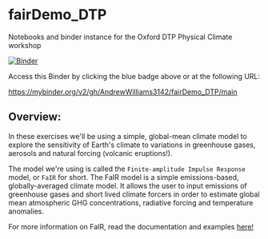 # fairDemo_DTP
Notebooks and binder instance for the Oxford DTP Physical Climate workshop 

[![Binder](https://mybinder.org/badge_logo.svg)](https://mybinder.org/v2/gh/AndrewWilliams3142/fairDemo_DTP/main)

Access this Binder by clicking the blue badge above or at the following URL:

https://mybinder.org/v2/gh/AndrewWilliams3142/fairDemo_DTP/main

## Overview:

In these exercises we'll be using a simple, global-mean climate model to explore the sensitivity of Earth's climate to variations in greenhouse gases, aerosols and natural forcing (volcanic eruptions!). 

The model we're using is called the `Finite-amplitude Impulse Response` model, or `FaIR` for short. The FaIR model is a simple emissions-based, globally-averaged climate model. It allows the user to input emissions of greenhouse gases and short lived climate forcers in order to estimate global mean atmospheric GHG concentrations, radiative forcing and temperature anomalies.

For more information on FaIR, read the documentation and examples [here!](https://readthedocs.org/projects/fair/downloads/pdf/latest/)

